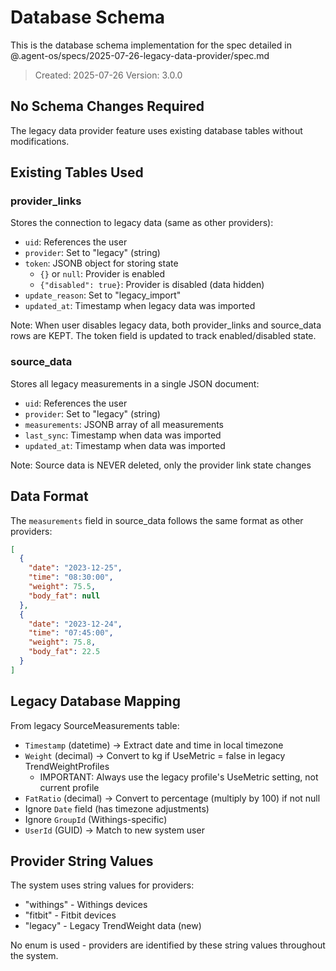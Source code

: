 # Database Schema

This is the database schema implementation for the spec detailed in @.agent-os/specs/2025-07-26-legacy-data-provider/spec.md

> Created: 2025-07-26
> Version: 3.0.0

## No Schema Changes Required

The legacy data provider feature uses existing database tables without modifications.

## Existing Tables Used

### provider_links
Stores the connection to legacy data (same as other providers):
- `uid`: References the user
- `provider`: Set to "legacy" (string)
- `token`: JSONB object for storing state
  - `{}` or `null`: Provider is enabled
  - `{"disabled": true}`: Provider is disabled (data hidden)
- `update_reason`: Set to "legacy_import"
- `updated_at`: Timestamp when legacy data was imported

Note: When user disables legacy data, both provider_links and source_data rows are KEPT. The token field is updated to track enabled/disabled state.

### source_data
Stores all legacy measurements in a single JSON document:
- `uid`: References the user
- `provider`: Set to "legacy" (string)
- `measurements`: JSONB array of all measurements
- `last_sync`: Timestamp when data was imported
- `updated_at`: Timestamp when data was imported

Note: Source data is NEVER deleted, only the provider link state changes

## Data Format

The `measurements` field in source_data follows the same format as other providers:
```json
[
  {
    "date": "2023-12-25",
    "time": "08:30:00",
    "weight": 75.5,
    "body_fat": null
  },
  {
    "date": "2023-12-24",
    "time": "07:45:00",
    "weight": 75.8,
    "body_fat": 22.5
  }
]
```

## Legacy Database Mapping

From legacy SourceMeasurements table:
- `Timestamp` (datetime) → Extract date and time in local timezone
- `Weight` (decimal) → Convert to kg if UseMetric = false in legacy TrendWeightProfiles
  - IMPORTANT: Always use the legacy profile's UseMetric setting, not current profile
- `FatRatio` (decimal) → Convert to percentage (multiply by 100) if not null
- Ignore `Date` field (has timezone adjustments)
- Ignore `GroupId` (Withings-specific)
- `UserId` (GUID) → Match to new system user

## Provider String Values

The system uses string values for providers:
- "withings" - Withings devices
- "fitbit" - Fitbit devices  
- "legacy" - Legacy TrendWeight data (new)

No enum is used - providers are identified by these string values throughout the system.